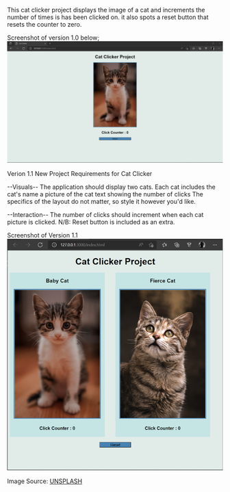 This cat clicker project displays the image of a cat and increments the number of times is has been clicked on. it also spots a reset button that resets the counter to zero.

Screenshot of version 1.0 below;
<img src="https://github.com/Charlesu49/cat_clicker/blob/master/screenshot.png" alt="screenshot">


Verion 1.1
New Project Requirements for Cat Clicker


--Visuals--
The application should display two cats. Each cat includes
the cat's name
a picture of the cat
text showing the number of clicks
The specifics of the layout do not matter, so style it however you'd like.

--Interaction--
The number of clicks should increment when each cat picture is clicked.
N/B: Reset button is included as an extra.


Screenshot of Version 1.1
<img src="https://github.com/Charlesu49/cat_clicker/blob/master/screenshot_2.png" alt="screenshot of version 1.1">





Image Source: 
[UNSPLASH](https://www.unsplash.com)
